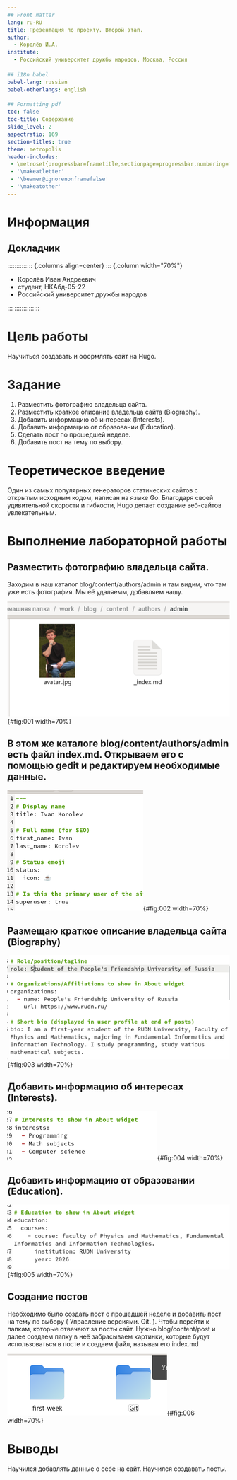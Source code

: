 ```yaml
---
## Front matter
lang: ru-RU
title: Презентация по проекту. Второй этап.
author:
  - Королёв И.А.
institute:
  - Российский университет дружбы народов, Москва, Россия

## i18n babel
babel-lang: russian
babel-otherlangs: english

## Formatting pdf
toc: false
toc-title: Содержание
slide_level: 2
aspectratio: 169
section-titles: true
theme: metropolis
header-includes:
 - \metroset{progressbar=frametitle,sectionpage=progressbar,numbering=fraction}
 - '\makeatletter'
 - '\beamer@ignorenonframefalse'
 - '\makeatother'
---
```


# Информация

## Докладчик

:::::::::::::: {.columns align=center}
::: {.column width="70%"}

  * Королёв Иван Андреевич
  * студент, НКАбд-05-22
  * Российский университет дружбы народов


:::
::::::::::::::

# Цель работы

Научиться создавать и  оформлять сайт на Hugo.

# Задание

1. Разместить фотографию владельца сайта.
2. Разместить краткое описание владельца сайта (Biography).
3. Добавить информацию об интересах (Interests).
4. Добавить информацию от образовании (Education).
5. Сделать пост по прошедшей неделе.
6. Добавить пост на тему по выбору.

# Теоретическое введение

Один из самых популярных генераторов статических сайтов с открытым исходным кодом, написан на языке Go. Благодаря своей удивительной скорости и гибкости, Hugo делает создание веб-сайтов увлекательным.

# Выполнение лабораторной работы

## Разместить фотографию владельца сайта.

Заходим в наш каталог blog/content/authors/admin и там видим, что там уже есть фотография. Мы её удаляемм, добавляем нашу. 

![Разместить фотографию владельца сайта.](image/1.png){#fig:001 width=70%}

## В этом же каталоге blog/content/authors/admin есть файл index.md. Открываем его с помощью gedit и редактируем необходимые данные.

![Изменил имя](image/2.png){#fig:002 width=70%}

## Размещаю краткое описание владельца сайта (Biography) 

![Разместить краткое описание владельца сайта (Biography)](image/5.png){#fig:003 width=70%}

## Добавить информацию об интересах (Interests).

![Добавить информацию об интересах (Interests). ](image/6.png){#fig:004 width=70%}

## Добавить информацию от образовании (Education). 

![Добавить информацию от образовании (Education).](image/7.png){#fig:005 width=70%}

## Создание постов

Необходимо было создать пост о прошедшей неделе и добавить пост на тему по выбору ( Управление версиями. Git. ). Чтобы перейти к папкам, которые отвечают за посты сайт. Нужно blog/content/post и далее создаем папку в неё забрасываем картинки, которые будут использоваться в посте и создаем файл, называя его index.md

![Создание постов](image/3.png){#fig:006 width=70%}

# Выводы

Научился добавлять данные о себе на сайт. Научился создавать посты.


